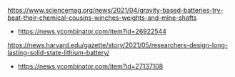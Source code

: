 https://www.sciencemag.org/news/2021/04/gravity-based-batteries-try-beat-their-chemical-cousins-winches-weights-and-mine-shafts
* https://news.ycombinator.com/item?id=26922544

https://news.harvard.edu/gazette/story/2021/05/researchers-design-long-lasting-solid-state-lithium-battery/
* https://news.ycombinator.com/item?id=27137108